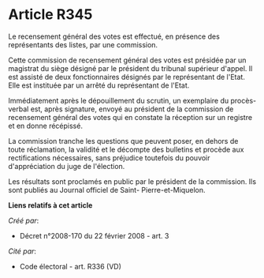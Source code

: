 # Article R345

Le recensement général des votes est effectué, en présence des représentants des listes, par une commission. 

Cette commission de recensement général des votes est présidée par un magistrat du siège désigné par le président du tribunal
supérieur d'appel. Il est assisté de deux fonctionnaires désignés par le représentant de l'Etat. Elle est instituée par un
arrêté du représentant de l'Etat. 

Immédiatement après le dépouillement du scrutin, un exemplaire du procès-verbal est, après signature, envoyé au président de
la commission de recensement général des votes qui en constate la réception sur un registre et en donne récépissé. 

La commission tranche les questions que peuvent poser, en dehors de toute réclamation, la validité et le décompte des
bulletins et procède aux rectifications nécessaires, sans préjudice toutefois du pouvoir d'appréciation du juge de
l'élection. 

Les résultats sont proclamés en public par le président de la commission. Ils sont publiés au Journal officiel de Saint-
Pierre-et-Miquelon.

**Liens relatifs à cet article**

_Créé par_:

  - Décret n°2008-170 du 22 février 2008 - art. 3

_Cité par_:

  - Code électoral - art. R336 (VD)
